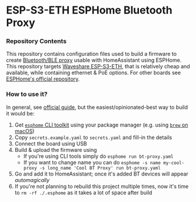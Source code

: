 # ESP-S3-ETH ESPHome Bluetooth Proxy


### Repository Contents
This repository contains configuration files used to build a firmware to create [Bluetooth/BLE proxy](https://esphome.io/components/bluetooth_proxy.html) 
usable with HomeAssistant using ESPHome. This repository targets [Waveshare ESP-S3-ETH](https://www.waveshare.com/esp32-s3-eth.htm), that is relatively cheap and available, while containing ethernet & PoE options. For other boards see [ESPHome's official repository](https://github.com/esphome/bluetooth-proxies).

### How to use it?
In general, see [official guide](https://esphome.io/guides/faq#how-do-i-install-esphome-onto-my-device), but the 
easiest/opinionated-best way to build it would be:

1. Get [`esphome` CLI toolkit](https://esphome.io/guides/getting_started_command_line.html) using your package manager 
   (e.g. using [`brew` on macOS](https://esphome.io/guides/installing_esphome#mac))
2. Copy `secrets.example.yaml` to `secrets.yaml` and fill-in the details
3. Connect the board using USB
3. Build & upload the firmware using
    - If you're using CLI tools simply do `esphome run bt-proxy.yaml`
    - If you want to change name you can do `esphome -s name my-cool-proxy -s long_name 'Cool BT Proxy' run bt-proxy.yaml`
4. Go and add it to HomeAssistant; once it's added BT devices will appear *automagically*
5. If you're not planning to rebuild this project multiple times, now it's time to `rm -rf ./.esphome` as it takes a lot
   of space after build
